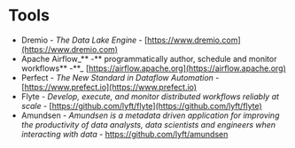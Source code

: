 # Tools

* Dremio - _The Data Lake Engine_ - [https://www.dremio.com](https://www.dremio.com)
* Apache Airflow_** -** programmatically author, schedule and monitor workflows** -**_ [https://airflow.apache.org](https://airflow.apache.org)
* Perfect - _The New Standard in Dataflow Automation_ - [https://www.prefect.io](https://www.prefect.io)
* Flyte - _Develop, execute, and monitor distributed workflows reliably at scale_ - [https://github.com/lyft/flyte](https://github.com/lyft/flyte)
* Amundsen - _Amundsen is a metadata driven application for improving the productivity of data analysts, data scientists and engineers when interacting with data_ - https://github.com/lyft/amundsen


